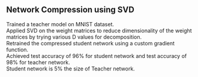 ## Network Compression using SVD

Trained a teacher model on MNIST dataset.<br>
Applied SVD on the weight matrices to reduce dimensionality of the weight matrices by trying various D values for decomposition. <br>
Retrained the compressed student network using a custom gradient function.<br>
Achieved test accuracy of 96% for student network and test accuracy of 98% for teacher network. <br>
Student network is 5% the size of Teacher network. <br>
